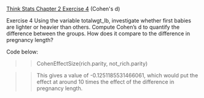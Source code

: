 [Think Stats Chapter 2 Exercise 4](http://greenteapress.com/thinkstats2/html/thinkstats2003.html#toc24) (Cohen's d)

Exercise 4   Using the variable totalwgt_lb, investigate whether first babies are lighter or heavier than others. Compute Cohen’s d to quantify the difference between the groups. How does it compare to the difference in pregnancy length?

Code below: 
>> CohenEffectSize(rich.parity, not_rich.parity)


>> This gives a value of -0.1251185531466061, which would put the effect at around 10 times the effect of the difference in pregnancy length.
